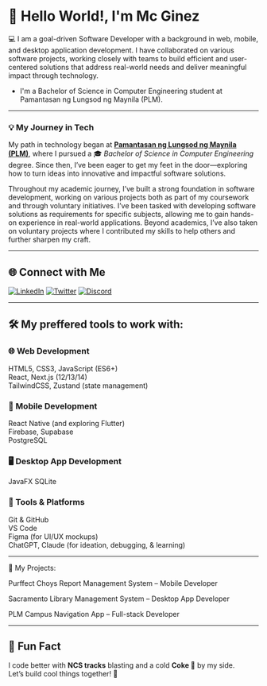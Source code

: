 # 👋 Hello World!, I'm Mc Ginez


💻 I am a goal-driven Software Developer with a background in web, mobile, and desktop application development. I have collaborated on various software projects, working closely with teams to build efficient and user-centered solutions that address real-world needs and deliver meaningful impact through technology.


- I'm a Bachelor of Science in Computer Engineering student at Pamantasan ng Lungsod ng Maynila (PLM).


---


### 💡 My Journey in Tech  

My path in technology began at <a href="https://www.plm.edu.ph/" target="_blank" rel="noopener noreferrer"><strong>Pamantasan ng Lungsod ng Maynila (PLM)</strong></a>, where I pursued a 🎓 *Bachelor of Science in Computer Engineering* degree. Since then, I’ve been eager to get my feet in the door—exploring how to turn ideas into innovative and impactful software solutions.

Throughout my academic journey, I’ve built a strong foundation in software development, working on various projects both as part of my coursework and through voluntary initiatives. I’ve been tasked with developing software solutions as requirements for specific subjects, allowing me to gain hands-on experience in real-world applications. Beyond academics, I’ve also taken on voluntary projects where I contributed my skills to help others and further sharpen my craft. 


---

## 🌐 Connect with Me

[![LinkedIn](https://img.shields.io/badge/-LinkedIn-0A66C2?style=for-the-badge&logo=linkedin&logoColor=white)](https://www.linkedin.com/in/mcginez)
[![Twitter](https://img.shields.io/badge/-Twitter-1DA1F2?style=for-the-badge&logo=twitter&logoColor=white)](https://x.com/mc_ggez)
[![Discord](https://img.shields.io/badge/-Discord-5865F2?style=for-the-badge&logo=discord&logoColor=white)](https://discordapp.com/users/elonnmusk.)

---

## 🛠️ My preffered tools to work with:

### 🌐 Web Development  
HTML5, CSS3, JavaScript (ES6+)  
React, Next.js (12/13/14)  
TailwindCSS, Zustand (state management)


### 📱 Mobile Development  
React Native (and exploring Flutter)  
Firebase, Supabase  
PostgreSQL

### 🖥️ Desktop App Development  
JavaFX 
SQLite 

### 🧰 Tools & Platforms  
Git & GitHub  
VS Code  
Figma (for UI/UX mockups)  
ChatGPT, Claude (for ideation, debugging, & learning)


---


💼 My Projects:

Purffect Choys Report Management System – Mobile Developer

Sacramento Library Management System – Desktop App Developer

PLM Campus Navigation App – Full-stack Developer

 

---

## 💬 Fun Fact  
I code better with **NCS tracks** blasting and a cold **Coke 🥤** by my side.  
Let’s build cool things together! 🙌
